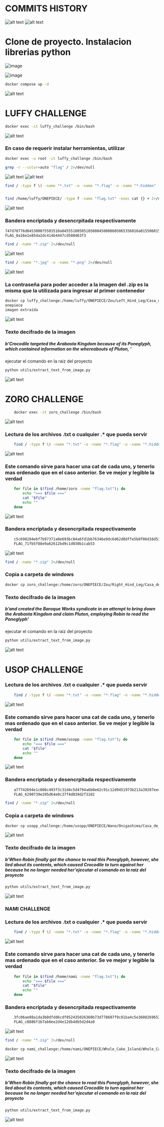 # COMMITS HISTORY
![alt text](image-18.png)
![alt text](image-19.png)



# Clone de proyecto. Instalacion librerias python
![image](https://github.com/user-attachments/assets/a18ddd7b-d4db-4e15-b10d-3bf3a520ea41)

![image](https://github.com/user-attachments/assets/f3080e73-df2f-4e6c-ae0d-0760719fec40)

```bash
docker compose up -d
```
![alt text](image.png)

# LUFFY CHALLENGE

```bash
docker exec -it luffy_challenge /bin/bash
```
![alt text](image-6.png)


### En caso de requerir instalar herramientas, utilizar
```bash
docker exec -u root -it luffy_challenge /bin/bash

```

```bash
grep -r --color=auto "flag" / 2>/dev/null
```
![alt text](image-1.png)
![alt text](image-2.png)

```bash
find / -type f \( -name "*.txt" -o -name "*.flag" -o -name "*.hidden" -o -name "*.enc" \) 2>/dev/null


find /home/luffy/ONEPIECE/ -type f -name "flag.txt" -exec cat {} + 2>/dev/null
```
![alt text](image-3.png)

### Bandera encriptada y desencrpitada respectivamente
```bash
747d70776d045300075503510a04555100505105000450000605065356010a015506015201
FLAG_0a16e1e85da2dc414b4447cd580d63f3
```


```bash
find / -name "*.zip" 2>/dev/null
```
![alt text](image-4.png)


```bash
find / -name "*.jpg" -o -name "*.png" 2>/dev/null
```
![alt text](image-5.png)

### La contraseña para poder acceder a la imagen del .zip es la misma que la utilizada para ingresar al primer contenedor

```bash
docker cp luffy_challenge:/home/luffy/ONEPIECE/Zou/Left_Hind_Leg/Casa_de_Inuarashi/poneglyph.zip C:\Users\arg21\OneDrive\Documents\uvg\ctf_onepiece_symetric_cipher_p1\
onepiece
imagen extraída
```
![alt text](part1/poneglyph.jpeg)

### Texto decifrado de la imagen
##### b'Crocodile targeted the Arabasta Kingdom because of its Poneglyph, which contained information on the whereabouts of Pluton, '
ejecutar el comando en la raiz del proyecto
```bash
python utils/extract_text_from_image.py
```
![alt text](image-14.png)

# ZORO CHALLENGE

```bash
    docker exec -it zoro_challenge /bin/bash
```
![alt text](image-7.png)

### Lectura de los archivos .txt o cualquier .* que pueda servir

```bash
    find / -type f \( -name "*.txt" -o -name "*.flag" -o -name "*.hidden" -o -name "*.enc" \) 2>/dev/null
```
![alt text](image-8.png)

### Este comando sirve para hacer una cat de cada uno, y tenerlo mas ordenado que en el caso anterior. Se ve mejor y legible la verdad
```bash
    for file in $(find /home/zoro -name "flag.txt"); do
        echo "=== $file ==="
        cat "$file"
        echo ""
    done
```
![alt text](image-9.png)

### Bandera encriptada y desencrpitada respectivamente
```bash
    c5c698284ebf7b97371a0e693bc84a6fd1bb76346e9dc6d62d0dffe5b8f06d16d53b3d1967
    FLAG_71fb5f88e9a62612bd9c1d030b1cab53
```

![alt text](part2/poneglyph.jpeg)


```bash
find / -name "*.zip" 2>/dev/null
```

### Copia a carpeta de windows
```bash
docker cp zoro_challenge:/home/zoro/ONEPIECE/Zou/Right_Hind_Leg/Casa_de_Inuarashi/poneglyph.zip "C:\Users\arg21\OneDrive\Documents\uvg\ctf_onepice_symmetric_cipher_p1\resultados\part2"

```

### Texto decifrado de la imagen
##### b'and created the Baroque Works syndicate in an attempt to bring down the Arabasta Kingdom and claim Pluton, employing Robin to read the Poneglyph'
ejecutar el comando en la raiz del proyecto
```bash
python utils/extract_text_from_image.py
```
![alt text](image-15.png)


# USOP CHALLENGE

### Lectura de los archivos .txt o cualquier .* que pueda servir

```bash
    find / -type f \( -name "*.txt" -o -name "*.flag" -o -name "*.hidden" -o -name "*.enc" \) 2>/dev/null
``` 
![alt text](image-10.png)

### Este comando sirve para hacer una cat de cada uno, y tenerlo mas ordenado que en el caso anterior. Se ve mejor y legible la verdad
```bash
    for file in $(find /home/usopp -name "flag.txt"); do
        echo "=== $file ==="
        cat "$file"
        echo ""
    done
```
![alt text](image-11.png)

### Bandera encriptada y desencrpitada respectivamente
```bash
    a77742694e1c008c493f3c31d4c5d4794a6b0e62c91c12d9451973b213a39287ee4c57d03b
    FLAG_6290739e295d64e0c37f4d839d2f3182
```

```bash
find / -name "*.zip" 2>/dev/null
```

### Copia a carpeta de windows
```bash
docker cp usopp_challenge:/home/usopp/ONEPIECE/Wano/Onigashima/Casa_de_Yamato/poneglyph.zip "C:\Users\arg21\OneDrive\Documents\uvg\ctf_onepice_symmetric_cipher_p1\resultados\part3"

```

![alt text](part3/poneglyph.jpeg)


### Texto decifrado de la imagen
##### b'When Robin finally got the chance to read this Poneglyph, however, she lied about its contents, which caused Crocodile to turn against her because he no longer needed her'ejecutar el comando en la raiz del proyecto
```bash
python utils/extract_text_from_image.py
```
![alt text](image-16.png)


### NAMI CHALLENGE

### Lectura de los archivos .txt o cualquier .* que pueda servir

```bash
    find / -type f \( -name "*.txt" -o -name "*.flag" -o -name "*.hidden" -o -name "*.enc" \) 2>/dev/null
``` 
![alt text](image-12.png)

### Este comando sirve para hacer una cat de cada uno, y tenerlo mas ordenado que en el caso anterior. Se ve mejor y legible la verdad
```bash
    for file in $(find /home/nami -name "flag.txt"); do
        echo "=== $file ==="
        cat "$file"
        echo ""
    done
```

### Bandera encriptada y desencrpitada respectivamente
```bash
    3fc06ae08a1da3b0dfdd6cdf052435026360b73d778607f9c81ba4c5e3608269653ce10237
    FLAG_c8886f1b7ab0ee2d4e12db4db5d2d4a9
```

![alt text](image-13.png)

```bash
find / -name "*.zip" 2>/dev/null
```


```bash
docker cp nami_challenge:/home/nami/ONEPIECE/Whole_Cake_Island/Whole_Cake_Chateau/Casa_de_Big_Mom/poneglyph.zip "C:\Users\arg21\OneDrive\Documents\uvg\ctf_onepice_symmetric_cipher_p1\resultados\part4"

```

![alt text](part4/poneglyph.jpeg)


### Texto decifrado de la imagen
##### b'When Robin finally got the chance to read this Poneglyph, however, she lied about its contents, which caused Crocodile to turn against her because he no longer needed her'ejecutar el comando en la raiz del proyecto
```bash
python utils/extract_text_from_image.py
```
![alt text](image-17.png)